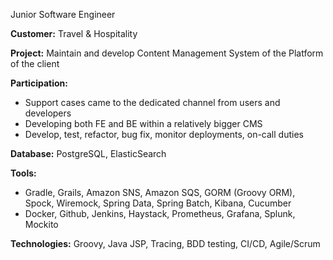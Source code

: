 Junior Software Engineer

**Customer:** Travel & Hospitality

**Project:** Maintain and develop Content Management System of the Platform of the client

**Participation:**

- Support cases came to the dedicated channel from users and developers
- Developing both FE and BE within a relatively bigger CMS
- Develop, test, refactor, bug fix, monitor deployments, on-call duties

**Database:** PostgreSQL, ElasticSearch

**Tools:**

- Gradle, Grails, Amazon SNS, Amazon SQS, GORM (Groovy ORM), Spock, Wiremock, Spring Data, Spring Batch, Kibana, Cucumber
- Docker, Github, Jenkins, Haystack, Prometheus, Grafana, Splunk, Mockito

**Technologies:** Groovy, Java JSP, Tracing, BDD testing, CI/CD, Agile/Scrum